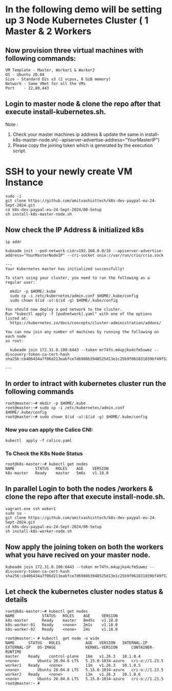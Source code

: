 # In the following demo will be setting up 3 Node Kubernetes Cluster ( 1 Master & 2 Workers  


 

## Now provision three virtual machines with following commands:

```
VM Template - Master, Worker1 & Worker2
OS - Ubuntu 20.04
Size - Standard D2s v3 (2 vcpus, 8 GiB memory)
Network - Same VNet for all the VMs
Port    - 22,80,443

```

## Login to master node & clone the repo after that execute install-kubernetes.sh. 

Note : 

1.	Check your master machines ip address & update the same in install-k8s-master-node.sh(--apiserver-advertise-address="YourMasterIP")
2.	Please copy the joining token which is generated by the execution script. 


# SSH to your newly create VM Instance 
```
sudo -i
git clone https://github.com/amitvashisttech/k8s-dev-paypal-eu-24-Sept-2024.git
cd k8s-dev-paypal-eu-24-Sept-2024/00-Setup
sh install-k8s-master-node.sh
```

## Now check the IP Address & initialized k8s
```
ip addr
```
```
kubeadm init --pod-network-cidr=192.168.0.0/16 --apiserver-advertise-address="YourMasterNodeIP" --cri-socket unix://var/run/crio/crio.sock
```
```
---
Your Kubernetes master has initialized successfully!

To start using your cluster, you need to run the following as a regular user:

  mkdir -p $HOME/.kube
  sudo cp -i /etc/kubernetes/admin.conf $HOME/.kube/config
  sudo chown $(id -u):$(id -g) $HOME/.kube/config

You should now deploy a pod network to the cluster.
Run "kubectl apply -f [podnetwork].yaml" with one of the options listed at:
  https://kubernetes.io/docs/concepts/cluster-administration/addons/

You can now join any number of machines by running the following on each node
as root:

  kubeadm join 172.31.0.100:6443 --token mr74fn.m4upjko4cfm5uwmz --discovery-token-ca-cert-hash sha256:cb406434a7f06d213eabfce7d6980b3948525d13e1c25b9f061831039bf49f52

---
```
## In order to intract with kubernetes cluster run the following commands
```
root@master:~# mkdir -p $HOME/.kube
root@master:~# sudo cp -i /etc/kubernetes/admin.conf $HOME/.kube/config
root@master:~# sudo chown $(id -u):$(id -g) $HOME/.kube/config
```

### Now you can apply the Calico CNI:
```
kubectl  apply -f calico.yaml
```

### To Check the K8s Node Status
```
root@k8s-master:~# kubectl get nodes 
NAME         STATUS   ROLES    AGE    VERSION
k8s-master   Ready    master   5m6s   v1.18.0
```


## In parallel Login to both the nodes /workers & clone the repo after that execute install-node.sh. 

```
vagrant.exe ssh woker1
sudo su - 
git clone https://github.com/amitvashisttech/k8s-dev-paypal-eu-24-Sept-2024.git
cd k8s-dev-paypal-eu-24-Sept-2024/00-Setup
sh install-k8s-worker-node.sh
```

## Now apply the joining token on both the workers what you have recived on your master node. 
```
kubeadm join 172.31.0.100:6443 --token mr74fn.m4upjko4cfm5uwmz --discovery-token-ca-cert-hash sha256:cb406434a7f06d213eabfce7d6980b3948525d13e1c25b9f061831039bf49f52
```

## Let check the kubernetes cluster nodes status & details
```
root@k8s-master:~# kubectl get nodes 
NAME            STATUS   ROLES    AGE     VERSION
k8s-master      Ready    master   8m45s   v1.18.0
k8s-worker-01   Ready    <none>   2m1s    v1.18.0
k8s-worker-02   Ready    <none>   24s     v1.18.0

root@master:~ # kubectl  get node -o wide
NAME      STATUS   ROLES           AGE   VERSION   INTERNAL-IP   EXTERNAL-IP   OS-IMAGE             KERNEL-VERSION      CONTAINER-RUNTIME
master    Ready    control-plane   16m   v1.26.3   10.1.0.4      <none>        Ubuntu 20.04.6 LTS   5.15.0-1034-azure   cri-o://1.23.5
worker1   Ready    <none>          11m   v1.26.3   10.1.0.5      <none>        Ubuntu 20.04.6 LTS   5.15.0-1034-azure   cri-o://1.23.5
worker2   Ready    <none>          11m   v1.26.3   10.1.0.6      <none>        Ubuntu 20.04.6 LTS   5.15.0-1034-azure   cri-o://1.23.5
root@master:~ #
```


